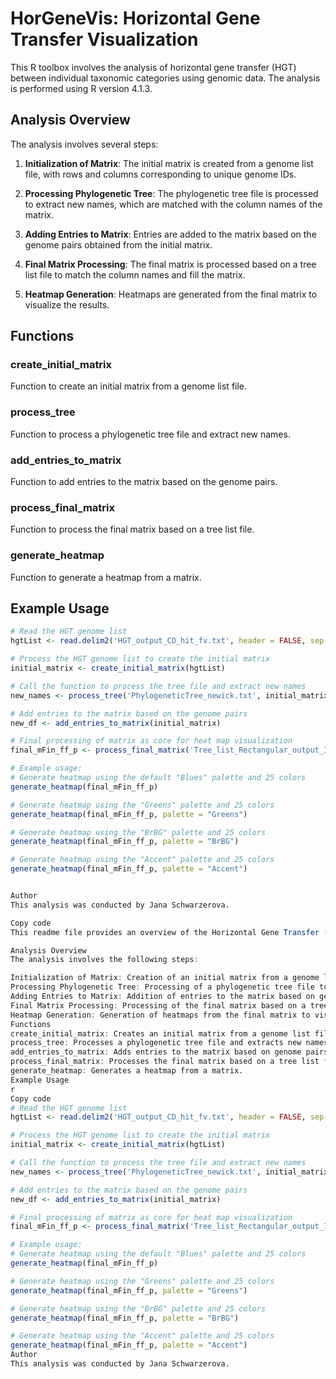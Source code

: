 # HorGeneVis: Horizontal Gene Transfer Visualization

This R toolbox involves the analysis of horizontal gene transfer (HGT) between individual taxonomic categories using genomic data. The analysis is performed using R version 4.1.3.

## Analysis Overview

The analysis involves several steps:

1. **Initialization of Matrix**: The initial matrix is created from a genome list file, with rows and columns corresponding to unique genome IDs.

2. **Processing Phylogenetic Tree**: The phylogenetic tree file is processed to extract new names, which are matched with the column names of the matrix.

3. **Adding Entries to Matrix**: Entries are added to the matrix based on the genome pairs obtained from the initial matrix.

4. **Final Matrix Processing**: The final matrix is processed based on a tree list file to match the column names and fill the matrix.

5. **Heatmap Generation**: Heatmaps are generated from the final matrix to visualize the results.

## Functions

### create_initial_matrix

Function to create an initial matrix from a genome list file.

### process_tree

Function to process a phylogenetic tree file and extract new names.

### add_entries_to_matrix

Function to add entries to the matrix based on the genome pairs.

### process_final_matrix

Function to process the final matrix based on a tree list file.

### generate_heatmap

Function to generate a heatmap from a matrix.

## Example Usage

```r
# Read the HGT genome list
hgtList <- read.delim2('HGT_output_CD_hit_fv.txt', header = FALSE, sep = '')

# Process the HGT genome list to create the initial matrix
initial_matrix <- create_initial_matrix(hgtList)

# Call the function to process the tree file and extract new names
new_names <- process_tree('PhylogeneticTree_newick.txt', initial_matrix)

# Add entries to the matrix based on the genome pairs
new_df <- add_entries_to_matrix(initial_matrix)

# Final processing of matrix as core for heat map visualization
final_mFin_ff_p <- process_final_matrix('Tree_list_Rectangular_output_IToL.txt', new_df)

# Example usage:
# Generate heatmap using the default "Blues" palette and 25 colors
generate_heatmap(final_mFin_ff_p)

# Generate heatmap using the "Greens" palette and 25 colors
generate_heatmap(final_mFin_ff_p, palette = "Greens")

# Generate heatmap using the "BrBG" palette and 25 colors
generate_heatmap(final_mFin_ff_p, palette = "BrBG")

# Generate heatmap using the "Accent" palette and 25 colors
generate_heatmap(final_mFin_ff_p, palette = "Accent")


Author
This analysis was conducted by Jana Schwarzerova.

Copy code
This readme file provides an overview of the Horizontal Gene Transfer (HGT) analysis project conducted in R. It outlines the analysis steps, functions used, and example usage.

Analysis Overview
The analysis involves the following steps:

Initialization of Matrix: Creation of an initial matrix from a genome list file.
Processing Phylogenetic Tree: Processing of a phylogenetic tree file to extract new names.
Adding Entries to Matrix: Addition of entries to the matrix based on genome pairs.
Final Matrix Processing: Processing of the final matrix based on a tree list file.
Heatmap Generation: Generation of heatmaps from the final matrix to visualize the results.
Functions
create_initial_matrix: Creates an initial matrix from a genome list file.
process_tree: Processes a phylogenetic tree file and extracts new names.
add_entries_to_matrix: Adds entries to the matrix based on genome pairs.
process_final_matrix: Processes the final matrix based on a tree list file.
generate_heatmap: Generates a heatmap from a matrix.
Example Usage
r
Copy code
# Read the HGT genome list
hgtList <- read.delim2('HGT_output_CD_hit_fv.txt', header = FALSE, sep = '')

# Process the HGT genome list to create the initial matrix
initial_matrix <- create_initial_matrix(hgtList)

# Call the function to process the tree file and extract new names
new_names <- process_tree('PhylogeneticTree_newick.txt', initial_matrix)

# Add entries to the matrix based on the genome pairs
new_df <- add_entries_to_matrix(initial_matrix)

# Final processing of matrix as core for heat map visualization
final_mFin_ff_p <- process_final_matrix('Tree_list_Rectangular_output_IToL.txt', new_df)

# Example usage:
# Generate heatmap using the default "Blues" palette and 25 colors
generate_heatmap(final_mFin_ff_p)

# Generate heatmap using the "Greens" palette and 25 colors
generate_heatmap(final_mFin_ff_p, palette = "Greens")

# Generate heatmap using the "BrBG" palette and 25 colors
generate_heatmap(final_mFin_ff_p, palette = "BrBG")

# Generate heatmap using the "Accent" palette and 25 colors
generate_heatmap(final_mFin_ff_p, palette = "Accent")
Author
This analysis was conducted by Jana Schwarzerova.
